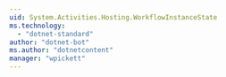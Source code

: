 ```yaml
---
uid: System.Activities.Hosting.WorkflowInstanceState
ms.technology: 
  - "dotnet-standard"
author: "dotnet-bot"
ms.author: "dotnetcontent"
manager: "wpickett"
---
```

